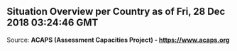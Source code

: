 ## Situation Overview per Country as of Fri, 28 Dec 2018 03:24:46 GMT

Source: **ACAPS (Assessment Capacities Project) - https://www.acaps.org**